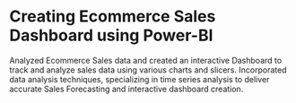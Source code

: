 # Creating Ecommerce Sales Dashboard using Power-BI
Analyzed Ecommerce Sales data and created an interactive Dashboard to track and analyze sales data using various charts and slicers. Incorporated data analysis techniques, specializing in time series analysis to deliver accurate Sales Forecasting and interactive dashboard creation.
